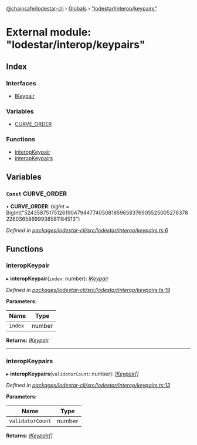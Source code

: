 [@chainsafe/lodestar-cli](../README.md) › [Globals](../globals.md) › ["lodestar/interop/keypairs"](_lodestar_interop_keypairs_.md)

# External module: "lodestar/interop/keypairs"

## Index

### Interfaces

* [IKeypair](../interfaces/_lodestar_interop_keypairs_.ikeypair.md)

### Variables

* [CURVE_ORDER](_lodestar_interop_keypairs_.md#const-curve_order)

### Functions

* [interopKeypair](_lodestar_interop_keypairs_.md#interopkeypair)
* [interopKeypairs](_lodestar_interop_keypairs_.md#interopkeypairs)

## Variables

### `Const` CURVE_ORDER

• **CURVE_ORDER**: *bigint* = BigInt("52435875175126190479447740508185965837690552500527637822603658699938581184513")

*Defined in [packages/lodestar-cli/src/lodestar/interop/keypairs.ts:6](https://github.com/ChainSafe/lodestar/blob/1c1c1df91/packages/lodestar-cli/src/lodestar/interop/keypairs.ts#L6)*

## Functions

###  interopKeypair

▸ **interopKeypair**(`index`: number): *[IKeypair](../interfaces/_lodestar_interop_keypairs_.ikeypair.md)*

*Defined in [packages/lodestar-cli/src/lodestar/interop/keypairs.ts:19](https://github.com/ChainSafe/lodestar/blob/1c1c1df91/packages/lodestar-cli/src/lodestar/interop/keypairs.ts#L19)*

**Parameters:**

Name | Type |
------ | ------ |
`index` | number |

**Returns:** *[IKeypair](../interfaces/_lodestar_interop_keypairs_.ikeypair.md)*

___

###  interopKeypairs

▸ **interopKeypairs**(`validatorCount`: number): *[IKeypair](../interfaces/_lodestar_interop_keypairs_.ikeypair.md)[]*

*Defined in [packages/lodestar-cli/src/lodestar/interop/keypairs.ts:13](https://github.com/ChainSafe/lodestar/blob/1c1c1df91/packages/lodestar-cli/src/lodestar/interop/keypairs.ts#L13)*

**Parameters:**

Name | Type |
------ | ------ |
`validatorCount` | number |

**Returns:** *[IKeypair](../interfaces/_lodestar_interop_keypairs_.ikeypair.md)[]*
